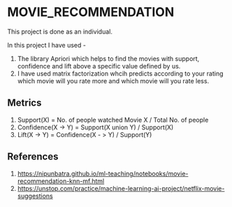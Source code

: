 # MOVIE_RECOMMENDATION

This project is done as an individual.

In this project I have used -
1. The library Apriori which helps to find the movies with support, confidence and lift above a specific value defined by us.
2. I have used matrix factorization whcih predicts according to your rating which movie will you rate more and which movie will you rate less.

## Metrics

1. Support(X) = No. of people watched Movie X / Total No. of people
2. Confidence(X -> Y) = Support(X union Y) / Support(X)
3. Lift(X -> Y) = Confidence(X - > Y) / Support(Y)

## References

1. https://nipunbatra.github.io/ml-teaching/notebooks/movie-recommendation-knn-mf.html
2. https://unstop.com/practice/machine-learning-ai-project/netflix-movie-suggestions
